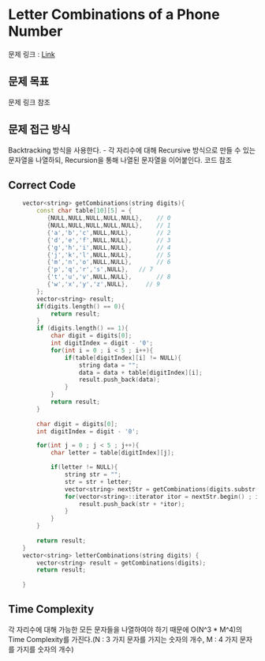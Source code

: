 # Letter Combinations of a Phone Number

문제 링크 :  [Link](https://leetcode.com/problems/letter-combinations-of-a-phone-number/)

## 문제 목표
문제 링크 참조

## 문제 접근 방식
Backtracking 방식을 사용한다.  - 각 자리수에 대해 Recursive 방식으로 만들 수 있는 문자열을 나열하되, Recursion을 통해 나열된 문자열을 이어붙인다. 코드 참조

## Correct Code
```cpp
    vector<string> getCombinations(string digits){
        const char table[10][5] = {
           {NULL,NULL,NULL,NULL,NULL},    // 0
           {NULL,NULL,NULL,NULL,NULL},    // 1
           {'a','b','c',NULL,NULL},       // 2
           {'d','e','f',NULL,NULL},       // 3
           {'g','h','i',NULL,NULL},       // 4
           {'j','k','l',NULL,NULL},       // 5
           {'m','n','o',NULL,NULL},       // 6
           {'p','q','r','s',NULL},   // 7
           {'t','u','v',NULL,NULL},       // 8
           {'w','x','y','z',NULL},     // 9
        };
        vector<string> result;
        if(digits.length() == 0){
            return result;
        }
        if (digits.length() == 1){
            char digit = digits[0];
            int digitIndex = digit - '0';
            for(int i = 0 ; i < 5 ; i++){
                if(table[digitIndex][i] != NULL){          
                    string data = "";
                    data = data + table[digitIndex][i];
                    result.push_back(data);
                }
            }
            return result;
        }
        
        char digit = digits[0];
        int digitIndex = digit - '0';

        for(int j = 0 ; j < 5 ; j++){
            char letter = table[digitIndex][j];

            if(letter != NULL){
                string str = "";
                str = str + letter;
                vector<string> nextStr = getCombinations(digits.substr(1));
                for(vector<string>::iterator itor = nextStr.begin() ; itor != nextStr.end() ; ++itor){
                    result.push_back(str + *itor);
                }
            }
        }
    
        return result;        
    }
    vector<string> letterCombinations(string digits) {
        vector<string> result = getCombinations(digits);
        return result;
 
    }
```

## Time Complexity
각 자리수에 대해 가능한 모든 문자들을 나열하여야 하기 때문에
O(N^3 * M^4)의 Time Complexity를 가진다.(N : 3 가지 문자를 가지는 숫자의 개수, M : 4 가지 문자를 가지를 숫자의 개수)